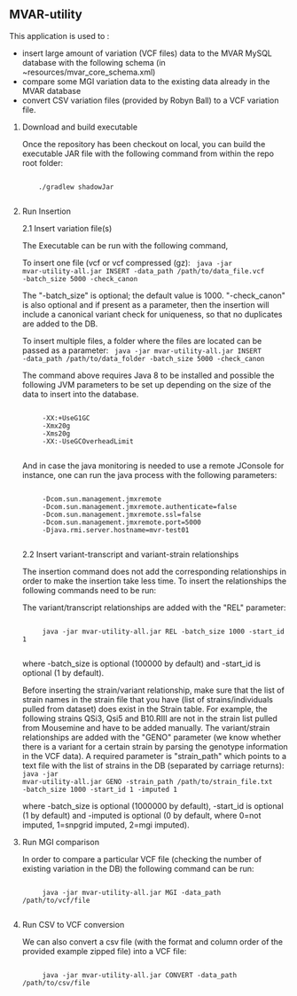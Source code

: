 ## MVAR-utility

This application is used to :
* insert large amount of variation (VCF files) data to the MVAR MySQL database with the following schema (in ~resources/mvar_core_schema.xml)
* compare some MGI variation data to the existing data already in the MVAR database
* convert CSV variation files (provided by Robyn Ball) to a VCF variation file.

1. Download and build executable

    Once the repository has been checkout on local, you can build the executable JAR file with the following command from within the repo root folder:
    
    <code>
       ./gradlew shadowJar
    </code>

2. Run Insertion
    
    2.1 Insert variation file(s)
    
    The Executable can be run with the following command,
    
    To insert one file (vcf or vcf compressed (gz):
    <code>
        java -jar mvar-utility-all.jar INSERT -data_path /path/to/data_file.vcf -batch_size 5000 -check_canon
    </code>
    
    The "-batch_size" is optional; the default value is 1000. "-check_canon" is also optional and if present as a parameter, then the insertion will include a canonical variant check for uniqueness, so that no duplicates are added to the DB.

    To insert multiple files, a folder where the files are located can be passed as a parameter:
    <code>
        java -jar mvar-utility-all.jar INSERT -data_path /path/to/data_folder -batch_size 5000 -check_canon
    </code>
   
    The command above requires Java 8 to be installed and possible the following JVM parameters to be set up depending on the size of the data to insert into the database.
    
    <code>
        -XX:+UseG1GC
        -Xmx20g 
        -Xms20g 
        -XX:-UseGCOverheadLimit
    </code>
       
    And in case the java monitoring is needed to use a remote JConsole for instance, one can run the java process with the following parameters:   

    <code>
        -Dcom.sun.management.jmxremote 
        -Dcom.sun.management.jmxremote.authenticate=false 
        -Dcom.sun.management.jmxremote.ssl=false 
        -Dcom.sun.management.jmxremote.port=5000 
        -Djava.rmi.server.hostname=mvr-test01
    </code>

    2.2 Insert variant-transcript and variant-strain relationships
    
    The insertion command does not add the corresponding relationships in order to make the insertion take less time. To insert the relationships the following commands need to be run:
    
    The variant/transcript relationships are added with the "REL" parameter:
    
    <code>
        java -jar mvar-utility-all.jar REL -batch_size 1000 -start_id 1
    </code>
    
    where -batch_size is optional (100000 by default) and -start_id is optional (1 by default).

    Before inserting the strain/variant relationship, make sure that the list of strain names in the strain file that you have 
   (list of strains/individuals pulled from dataset) does exist in the Strain table. For example, the following strains QSi3, Qsi5 and B10.RIII are not in the strain list pulled from Mousemine and have to be added manually. The variant/strain relationships are added with the "GENO" parameter (we know whether there is a variant for a certain strain by parsing the genotype information in the VCF data). A required parameter is "strain_path" which points to a text file with the list of strains in the DB (separated by carriage returns):
    <code>
       java -jar mvar-utility-all.jar GENO -strain_path /path/to/strain_file.txt -batch_size 1000 -start_id 1 -imputed 1
    </code>

    where -batch_size is optional (1000000 by default), -start_id is optional (1 by default) and -imputed is optional (0 by default, where 0=not imputed, 1=snpgrid imputed, 2=mgi imputed).
     
3. Run MGI comparison

    In order to compare a particular VCF file (checking the number of existing variation in the DB) the following command can be run:
    
    <code>
        java -jar mvar-utility-all.jar MGI -data_path /path/to/vcf/file
    </code>
    
     
4. Run CSV to VCF conversion

    We can also convert a csv file (with the format and column order of the provided example zipped file) into a VCF file:
    
    <code>
        java -jar mvar-utility-all.jar CONVERT -data_path /path/to/csv/file
    </code>